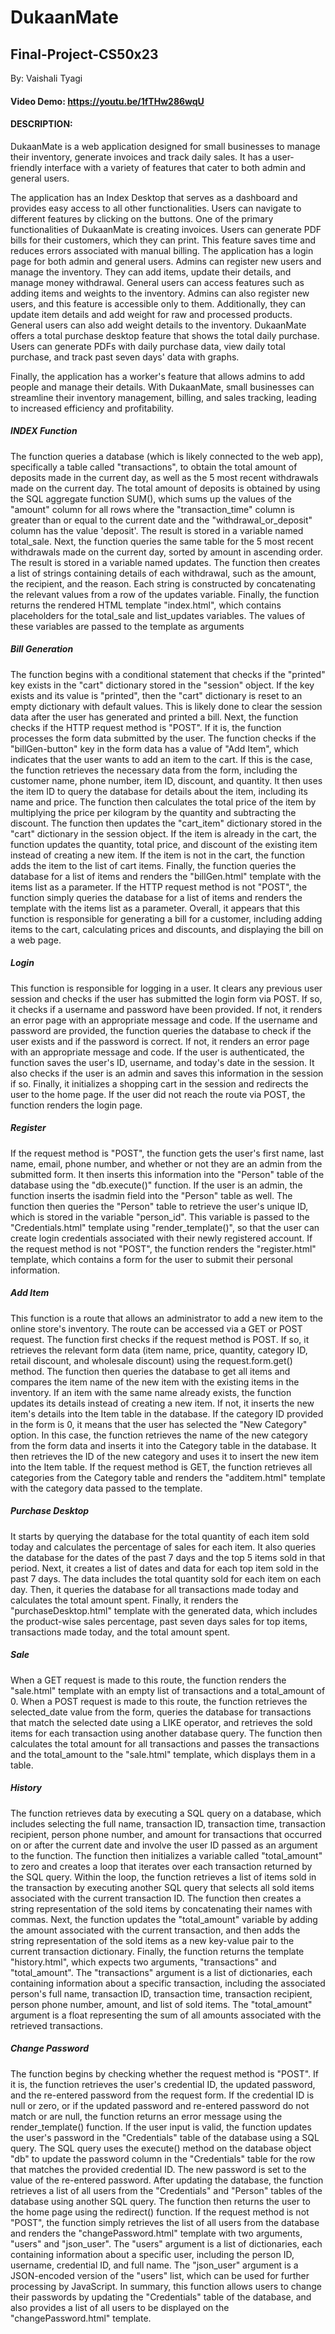 # DukaanMate
## Final-Project-CS50x23
By: Vaishali Tyagi

#### Video Demo: https://youtu.be/1fTHw286wqU

#### DESCRIPTION:
DukaanMate is a web application designed for small businesses to manage their inventory, generate invoices and track daily sales. It has a user-friendly interface with a variety of features that cater to both admin and general users.

The application has an Index Desktop that serves as a dashboard and provides easy access to all other functionalities. Users can navigate to different features by clicking on the buttons. One of the primary functionalities of DukaanMate is creating invoices. Users can generate PDF bills for their customers, which they can print. This feature saves time and reduces errors associated with manual billing. The application has a login page for both admin and general users. Admins can register new users and manage the inventory. They can add items, update their details, and manage money withdrawal. General users can access features such as adding items and weights to the inventory. Admins can also register new users, and this feature is accessible only to them. Additionally, they can update item details and add weight for raw and processed products. General users can also add weight details to the inventory. DukaanMate offers a total purchase desktop feature that shows the total daily purchase. Users can generate PDFs with daily purchase data, view daily total purchase, and track past seven days' data with graphs.

Finally, the application has a worker's feature that allows admins to add people and manage their details. With DukaanMate, small businesses can streamline their inventory management, billing, and sales tracking, leading to increased efficiency and profitability.


##### INDEX Function

The function queries a database (which is likely connected to the web app), specifically a table called "transactions", to obtain the total amount of deposits made in the current day, as well as the 5 most recent withdrawals made on the current day. The total amount of deposits is obtained by using the SQL aggregate function SUM(), which sums up the values of the "amount" column for all rows where the "transaction_time" column is greater than or equal to the current date and the "withdrawal_or_deposit" column has the value 'deposit'. The result is stored in a variable named total_sale. Next, the function queries the same table for the 5 most recent withdrawals made on the current day, sorted by amount in ascending order. The result is stored in a variable named updates. The function then creates a list of strings containing details of each withdrawal, such as the amount, the recipient, and the reason. Each string is constructed by concatenating the relevant values from a row of the updates variable. Finally, the function returns the rendered HTML template "index.html", which contains placeholders for the total_sale and list_updates variables. The values of these variables are passed to the template as arguments


##### Bill Generation

The function begins with a conditional statement that checks if the "printed" key exists in the "cart" dictionary stored in the "session" object. If the key exists and its value is "printed", then the "cart" dictionary is reset to an empty dictionary with default values. This is likely done to clear the session data after the user has generated and printed a bill. Next, the function checks if the HTTP request method is "POST". If it is, the function processes the form data submitted by the user. The function checks if the "billGen-button" key in the form data has a value of "Add Item", which indicates that the user wants to add an item to the cart. If this is the case, the function retrieves the necessary data from the form, including the customer name, phone number, item ID, discount, and quantity. It then uses the item ID to query the database for details about the item, including its name and price. The function then calculates the total price of the item by multiplying the price per kilogram by the quantity and subtracting the discount. The function then updates the "cart_item" dictionary stored in the "cart" dictionary in the session object. If the item is already in the cart, the function updates the quantity, total price, and discount of the existing item instead of creating a new item. If the item is not in the cart, the function adds the item to the list of cart items. Finally, the function queries the database for a list of items and renders the "billGen.html" template with the items list as a parameter. If the HTTP request method is not "POST", the function simply queries the database for a list of items and renders the template with the items list as a parameter. Overall, it appears that this function is responsible for generating a bill for a customer, including adding items to the cart, calculating prices and discounts, and displaying the bill on a web page.


##### Login 

This function is responsible for logging in a user. It clears any previous user session and checks if the user has submitted the login form via POST. If so, it checks if a username and password have been provided. If not, it renders an error page with an appropriate message and code. If the username and password are provided, the function queries the database to check if the user exists and if the password is correct. If not, it renders an error page with an appropriate message and code. If the user is authenticated, the function saves the user's ID, username, and today's date in the session. It also checks if the user is an admin and saves this information in the session if so. Finally, it initializes a shopping cart in the session and redirects the user to the home page. If the user did not reach the route via POST, the function renders the login page.


##### Register

If the request method is "POST", the function gets the user's first name, last name, email, phone number, and whether or not they are an admin from the submitted form. It then inserts this information into the "Person" table of the database using the "db.execute()" function. If the user is an admin, the function inserts the isadmin field into the "Person" table as well. The function then queries the "Person" table to retrieve the user's unique ID, which is stored in the variable "person_id". This variable is passed to the "Credentials.html" template using "render_template()", so that the user can create login credentials associated with their newly registered account. If the request method is not "POST", the function renders the "register.html" template, which contains a form for the user to submit their personal information.

##### Add Item

This function is a route that allows an administrator to add a new item to the online store's inventory. The route can be accessed via a GET or POST request. The function first checks if the request method is POST. If so, it retrieves the relevant form data (item name, price, quantity, category ID, retail discount, and wholesale discount) using the request.form.get() method. The function then queries the database to get all items and compares the item name of the new item with the existing items in the inventory. If an item with the same name already exists, the function updates its details instead of creating a new item. If not, it inserts the new item's details into the Item table in the database. If the category ID provided in the form is 0, it means that the user has selected the "New Category" option. In this case, the function retrieves the name of the new category from the form data and inserts it into the Category table in the database. It then retrieves the ID of the new category and uses it to insert the new item into the Item table. If the request method is GET, the function retrieves all categories from the Category table and renders the "additem.html" template with the category data passed to the template.


##### Purchase Desktop

It starts by querying the database for the total quantity of each item sold today and calculates the percentage of sales for each item. It also queries the database for the dates of the past 7 days and the top 5 items sold in that period. Next, it creates a list of dates and data for each top item sold in the past 7 days. The data includes the total quantity sold for each item on each day. Then, it queries the database for all transactions made today and calculates the total amount spent. Finally, it renders the "purchaseDesktop.html" template with the generated data, which includes the product-wise sales percentage, past seven days sales for top items, transactions made today, and the total amount spent. 


##### Sale

When a GET request is made to this route, the function renders the "sale.html" template with an empty list of transactions and a total_amount of 0. When a POST request is made to this route, the function retrieves the selected_date value from the form, queries the database for transactions that match the selected date using a LIKE operator, and retrieves the sold items for each transaction using another database query. The function then calculates the total amount for all transactions and passes the transactions and the total_amount to the "sale.html" template, which displays them in a table.


##### History

The function retrieves data by executing a SQL query on a database, which includes selecting the full name, transaction ID, transaction time, transaction recipient, person phone number, and amount for transactions that occurred on or after the current date and involve the user ID passed as an argument to the function. The function then initializes a variable called "total_amount" to zero and creates a loop that iterates over each transaction returned by the SQL query. Within the loop, the function retrieves a list of items sold in the transaction by executing another SQL query that selects all sold items associated with the current transaction ID. The function then creates a string representation of the sold items by concatenating their names with commas. Next, the function updates the "total_amount" variable by adding the amount associated with the current transaction, and then adds the string representation of the sold items as a new key-value pair to the current transaction dictionary. Finally, the function returns the template "history.html", which expects two arguments, "transactions" and "total_amount". The "transactions" argument is a list of dictionaries, each containing information about a specific transaction, including the associated person's full name, transaction ID, transaction time, transaction recipient, person phone number, amount, and list of sold items. The "total_amount" argument is a float representing the sum of all amounts associated with the retrieved transactions.


##### Change Password

The function begins by checking whether the request method is "POST". If it is, the function retrieves the user's credential ID, the updated password, and the re-entered password from the request form. If the credential ID is null or zero, or if the updated password and re-entered password do not match or are null, the function returns an error message using the render_template() function. If the user input is valid, the function updates the user's password in the "Credentials" table of the database using a SQL query. The SQL query uses the execute() method on the database object "db" to update the password column in the "Credentials" table for the row that matches the provided credential ID. The new password is set to the value of the re-entered password. After updating the database, the function retrieves a list of all users from the "Credentials" and "Person" tables of the database using another SQL query. The function then returns the user to the home page using the redirect() function. If the request method is not "POST", the function simply retrieves the list of all users from the database and renders the "changePassword.html" template with two arguments, "users" and "json_user". The "users" argument is a list of dictionaries, each containing information about a specific user, including the person ID, username, credential ID, and full name. The "json_user" argument is a JSON-encoded version of the "users" list, which can be used for further processing by JavaScript. In summary, this function allows users to change their passwords by updating the "Credentials" table of the database, and also provides a list of all users to be displayed on the "changePassword.html" template.
